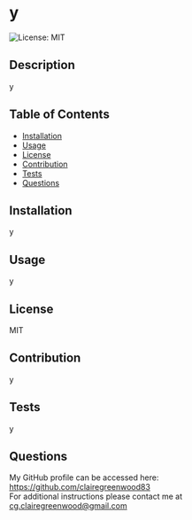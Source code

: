# y

  ![License: MIT](https://img.shields.io/badge/License-MIT-green.svg)

  ## Description
  
  y
  
  ## Table of Contents

  
  - [Installation](#installation)
  - [Usage](#usage)
  - [License](#license)
  - [Contribution](#contribution)
  - [Tests](#tests)
  - [Questions](#questions)
  
 
  ## Installation

   y

  ## Usage

   y

  ## License

   MIT

  ## Contribution

   y

  ## Tests

   y

   ## Questions

   My GitHub profile can be accessed here: https://github.com/clairegreenwood83  
   For additional instructions please contact me at cg.clairegreenwood@gmail.com
 